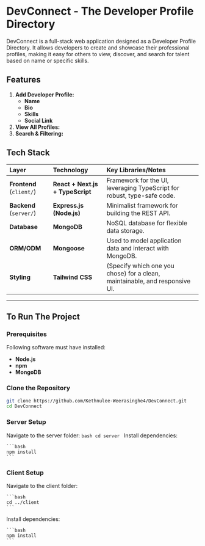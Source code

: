 # DevConnect - The Developer Profile Directory

DevConnect is a full-stack web application designed as a Developer Profile Directory. It allows developers to create and showcase their professional profiles, 
making it easy for others to view, discover, and search for talent based on name or specific skills.

## Features

1.  **Add Developer Profile:**
      * **Name**
      * **Bio**
      * **Skills**
      * **Social Link** 
2.  **View All Profiles:** 
3.  **Search & Filtering:**
   
## Tech Stack

| Layer | Technology | Key Libraries/Notes |
| :--- | :--- | :--- |
| **Frontend** (`client/`) | **React + Next.js + TypeScript** | Framework for the UI, leveraging TypeScript for robust, type-safe code. |
| **Backend** (`server/`) | **Express.js (Node.js)** | Minimalist framework for building the REST API. |
| **Database** | **MongoDB** | NoSQL database for flexible data storage. |
| **ORM/ODM** | **Mongoose** | Used to model application data and interact with MongoDB. |
| **Styling** | **Tailwind CSS** | (Specify which one you chose) for a clean, maintainable, and responsive UI. |

-----

## To Run The Project

### Prerequisites

Following software must have installed:

  * **Node.js**
  * **npm** 
  * **MongoDB**

### Clone the Repository

```bash
git clone https://github.com/Kethnulee-Weerasinghe4/DevConnect.git
cd DevConnect
```

### Server Setup

Navigate to the server folder:
    ```bash
    cd server
    ```
Install dependencies:

    ```bash
    npm install 
    ```

### Client Setup

Navigate to the client folder:

    ```bash
    cd ../client
    ```
Install dependencies:

    ```bash
    npm install 
    ```
    
